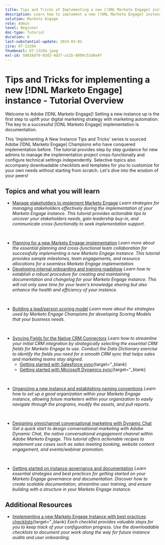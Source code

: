 ```yaml
---
title: Tips and Tricks of Implementing a new [!DNL Marketo Engage] instance  - Tutorial Overview
description: Learn how to implement a new [!DNL Marketo Engage] instance to make the most out of its power. This 'Implementing a new Marketo Engage' Tips and Tricks series provides best practices proven by Adobe [!DNL Marketo Engage] Champions. Topics covered include stakeholder management, implementation project management, internal training, building lead/person scoring model, setting up initial CRM sync and more.
solution: Marketo Engage
role: Admin
level: Beginner
doc-type: Tutorial
duration: 0
last-substantial-update: 2024-03-01
jira: KT-13204
thumbnail: KT-13204.jpeg
exl-id: 58816df0-03d2-4d2f-a11b-8809c51d6e4f
---
```

# Tips and Tricks for implementing a new [!DNL Marketo Engage] instance - Tutorial Overview

Welcome to Adobe [!DNL Marketo Engage]! Setting a new instance up is the first step to uplift your digital marketing strategy with marketing automation. The key to a successful [!DNL Marketo Engage] implementation is documentation.  

This 'Implementing A New Instance Tips and Tricks' series is sourced Adobe [!DNL Marketo Engage] Champions who have conquered implementation before. The tutorial provides step by step guidance for new admins to manage the implementation project cross-functionally and configure technical settings independently. Selective topics also accompany downloadable checklists and templates for you to customize for your own needs without starting from scratch. Let's dive into the wisdom of your peers!

## Topics and what you will learn
  
* [Manage stakeholders to implement Marketo Engage](/help/marketo-tutorial-implementing-new-instance/managing-stakeholder-communications.md)
  *Learn strategies for managing stakeholders effectively during the implementation of your Marketo Engage instance. This tutorial provides actionable tips to uncover your stakeholders needs, gain leadership buy-in, and communicate cross-functionally to seek implementation support.*
<br>

* [Planning for a new Marketo Engage implementation](/help/marketo-tutorial-implementing-new-instance/planning-for-new-implementation.md)
  *Learn more about the essential planning and cross-functional team collaboration for successfully implementing a new Marketo Engage instance. This tutorial provides sample milestones, team engagements, and resource allocations for a seamless Marketo Engage implementation.*
  <br>
* [Developing internal onboarding and training roadshow](/help/marketo-tutorial-implementing-new-instance/internal-training-roadshow.md)
    *Learn how to establish a robust procedure for creating and maintaining documentation and changelog for your Marketo Engage instance. This will not only save time for your team's knowledge sharing but also enhance the health and efficiency of your instance.*
<br>

* [Building a lead/person scoring model](/help/marketo-tutorial-implementing-new-instance/building-person-scoring-model.md)
  *Learn more about the strategies used by Marketo Engage Champions for developing Scoring Models that your business needs.*
<br>

* [Syncing Fields for the Native CRM Connectors](/help/marketo-tutorial-implementing-new-instance/syncing-fields-for-crm-integration.md)
  *Learn how to streamline your initial CRM integration by strategically selecting the essential CRM fields for Marketo Engage to use. Conduct the Data Dictionary exercise to identify the fields you need for a smooth CRM sync that helps sales and marketing teams stay aligned.*
    * [Getting started with Salesforce sync](https://experienceleague.adobe.com/en/docs/marketo-learn/tutorials/lead-and-data-management/salesforce-sync-setup){target="_blank}
    * [Getting started with Microsoft Dynamics sync](https://experienceleague.adobe.com/en/docs/marketo-learn/tutorials/lead-and-data-management/microsoft-dynamics-sync-setup){target="_blank}
<br>

* [Organizing a new instance and establishing naming conventions](/help/marketo-tutorial-implementing-new-instance/organizing-new-instance.md)
  *Learn how to set up a good organization within your Marketo Engage instance, allowing future marketers within your organization to easily navigate through the programs, modify the assets, and pull reports.*
<br>

* [Designing omnichannel conversational marketing with Dynamic Chat](/help/marketo-tutorial-implementing-new-instance/designing-omnichannel-conversational-marketing.md)
  *Get a quick start to design conversational marketing with Adobe Dynamic Chat, the native conversational engagement channel within Adobe Marketo Engage. This tutorial offers actionable recipes to implement use cases such as sales meeting booking, website content engagement, and events/webinar promotion.*
<br>

* [Getting started on instance governance and documentation](/help/marketo-tutorial-implementing-new-instance/documenting-your-instance.md)
  *Learn essential strategies and best practices for getting started on your Marketo Engage governance and documentation. Discover how to create scalable documentation, streamline user training, and ensure building with a structure in your Marketo Engage instance.*

## Additional Resources

* [Implementing a new Marketo Engage Instance with best practices checklists](https://experienceleague.adobe.com/en/docs/marketo/using/getting-started/implementing-a-new-marketo-engage-instance/where-to-start){target="_blank}
  *Each checklist provides valuable steps for you to keep track of your configuration progress. Use the downloadable checklists to document your work along the way for future instance audits and user onboarding.*
